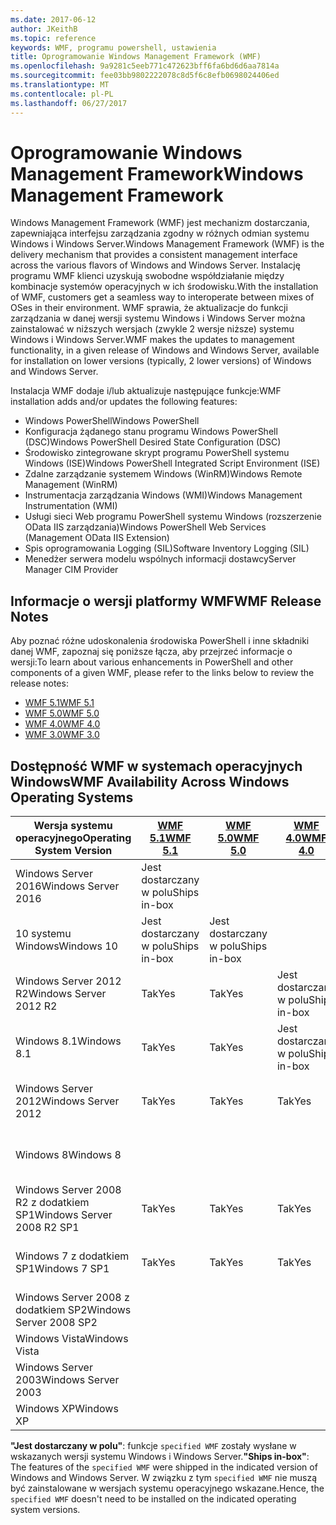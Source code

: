 ```yaml
---
ms.date: 2017-06-12
author: JKeithB
ms.topic: reference
keywords: WMF, programu powershell, ustawienia
title: Oprogramowanie Windows Management Framework (WMF)
ms.openlocfilehash: 9a9281c5eeb771c472623bff6fa6bd6d6aa7814a
ms.sourcegitcommit: fee03bb9802222078c8d5f6c8efb0698024406ed
ms.translationtype: MT
ms.contentlocale: pl-PL
ms.lasthandoff: 06/27/2017
---
```

# <a name="windows-management-framework"></a><span data-ttu-id="b11d8-103">Oprogramowanie Windows Management Framework</span><span class="sxs-lookup"><span data-stu-id="b11d8-103">Windows Management Framework</span></span>

<span data-ttu-id="b11d8-104">Windows Management Framework (WMF) jest mechanizm dostarczania, zapewniająca interfejsu zarządzania zgodny w różnych odmian systemu Windows i Windows Server.</span><span class="sxs-lookup"><span data-stu-id="b11d8-104">Windows Management Framework (WMF) is the delivery mechanism that provides a consistent management interface across the various flavors of Windows and Windows Server.</span></span>
<span data-ttu-id="b11d8-105">Instalację programu WMF klienci uzyskują swobodne współdziałanie między kombinacje systemów operacyjnych w ich środowisku.</span><span class="sxs-lookup"><span data-stu-id="b11d8-105">With the installation of WMF, customers get a seamless way to interoperate between mixes of OSes in their environment.</span></span>
<span data-ttu-id="b11d8-106">WMF sprawia, że aktualizacje do funkcji zarządzania w danej wersji systemu Windows i Windows Server można zainstalować w niższych wersjach (zwykle 2 wersje niższe) systemu Windows i Windows Server.</span><span class="sxs-lookup"><span data-stu-id="b11d8-106">WMF makes the updates to management functionality, in a given release of Windows and Windows Server, available for installation on lower versions (typically, 2 lower versions) of Windows and Windows Server.</span></span>

<span data-ttu-id="b11d8-107">Instalacja WMF dodaje i/lub aktualizuje następujące funkcje:</span><span class="sxs-lookup"><span data-stu-id="b11d8-107">WMF installation adds and/or updates the following features:</span></span>

- <span data-ttu-id="b11d8-108">Windows PowerShell</span><span class="sxs-lookup"><span data-stu-id="b11d8-108">Windows PowerShell</span></span>
- <span data-ttu-id="b11d8-109">Konfiguracja żądanego stanu programu Windows PowerShell (DSC)</span><span class="sxs-lookup"><span data-stu-id="b11d8-109">Windows PowerShell Desired State Configuration (DSC)</span></span>
- <span data-ttu-id="b11d8-110">Środowisko zintegrowane skrypt programu PowerShell systemu Windows (ISE)</span><span class="sxs-lookup"><span data-stu-id="b11d8-110">Windows PowerShell Integrated Script Environment (ISE)</span></span>
- <span data-ttu-id="b11d8-111">Zdalne zarządzanie systemem Windows (WinRM)</span><span class="sxs-lookup"><span data-stu-id="b11d8-111">Windows Remote Management (WinRM)</span></span>
- <span data-ttu-id="b11d8-112">Instrumentacja zarządzania Windows (WMI)</span><span class="sxs-lookup"><span data-stu-id="b11d8-112">Windows Management Instrumentation (WMI)</span></span>
- <span data-ttu-id="b11d8-113">Usługi sieci Web programu PowerShell systemu Windows (rozszerzenie OData IIS zarządzania)</span><span class="sxs-lookup"><span data-stu-id="b11d8-113">Windows PowerShell Web Services (Management OData IIS Extension)</span></span>
- <span data-ttu-id="b11d8-114">Spis oprogramowania Logging (SIL)</span><span class="sxs-lookup"><span data-stu-id="b11d8-114">Software Inventory Logging (SIL)</span></span>
- <span data-ttu-id="b11d8-115">Menedżer serwera modelu wspólnych informacji dostawcy</span><span class="sxs-lookup"><span data-stu-id="b11d8-115">Server Manager CIM Provider</span></span>

## <a name="wmf-release-notes"></a><span data-ttu-id="b11d8-116">Informacje o wersji platformy WMF</span><span class="sxs-lookup"><span data-stu-id="b11d8-116">WMF Release Notes</span></span>

<span data-ttu-id="b11d8-117">Aby poznać różne udoskonalenia środowiska PowerShell i inne składniki danej WMF, zapoznaj się poniższe łącza, aby przejrzeć informacje o wersji:</span><span class="sxs-lookup"><span data-stu-id="b11d8-117">To learn about various enhancements in PowerShell and other components of a given WMF, please refer to the links below to review the release notes:</span></span>

- [<span data-ttu-id="b11d8-118">WMF 5.1</span><span class="sxs-lookup"><span data-stu-id="b11d8-118">WMF 5.1</span></span>](5.1/release-notes.md)
- [<span data-ttu-id="b11d8-119">WMF 5.0</span><span class="sxs-lookup"><span data-stu-id="b11d8-119">WMF 5.0</span></span>](5.0/releasenotes.md)
- [<span data-ttu-id="b11d8-120">WMF 4.0</span><span class="sxs-lookup"><span data-stu-id="b11d8-120">WMF 4.0</span></span>](https://download.microsoft.com/download/3/D/6/3D61D262-8549-4769-A660-230B67E15B25/Windows%20Management%20Framework%204%200%20Release%20Notes.docx)
- [<span data-ttu-id="b11d8-121">WMF 3.0</span><span class="sxs-lookup"><span data-stu-id="b11d8-121">WMF 3.0</span></span>](https://download.microsoft.com/download/E/7/6/E76850B8-DA6E-4FF5-8CCE-A24FC513FD16/WMF%203%20Release%20Notes.docx)

## <a name="wmf-availability-across-windows-operating-systems"></a><span data-ttu-id="b11d8-122">Dostępność WMF w systemach operacyjnych Windows</span><span class="sxs-lookup"><span data-stu-id="b11d8-122">WMF Availability Across Windows Operating Systems</span></span>

| <span data-ttu-id="b11d8-123">Wersja systemu operacyjnego</span><span class="sxs-lookup"><span data-stu-id="b11d8-123">Operating System Version</span></span> | [<span data-ttu-id="b11d8-124">WMF 5.1</span><span class="sxs-lookup"><span data-stu-id="b11d8-124">WMF 5.1</span></span>](https://aka.ms/wmf51download) | [<span data-ttu-id="b11d8-125">WMF 5.0</span><span class="sxs-lookup"><span data-stu-id="b11d8-125">WMF 5.0</span></span>](https://aka.ms/wmf5download) | [<span data-ttu-id="b11d8-126">WMF 4.0</span><span class="sxs-lookup"><span data-stu-id="b11d8-126">WMF 4.0</span></span>](https://aka.ms/wmf4download) |  [<span data-ttu-id="b11d8-127">WMF 3.0</span><span class="sxs-lookup"><span data-stu-id="b11d8-127">WMF 3.0</span></span>](https://aka.ms/wmf3download) | [<span data-ttu-id="b11d8-128">WMF 2.0</span><span class="sxs-lookup"><span data-stu-id="b11d8-128">WMF 2.0</span></span>](https://aka.ms/wmf2download) |
| ------------------------ | ----------- | ----------- | ----------- | ------------ |  ------------- |
| <span data-ttu-id="b11d8-129">Windows Server 2016</span><span class="sxs-lookup"><span data-stu-id="b11d8-129">Windows Server 2016</span></span> | <span data-ttu-id="b11d8-130">Jest dostarczany w polu</span><span class="sxs-lookup"><span data-stu-id="b11d8-130">Ships in-box</span></span> |  |  |  |  |
| <span data-ttu-id="b11d8-131">10 systemu Windows</span><span class="sxs-lookup"><span data-stu-id="b11d8-131">Windows 10</span></span> | <span data-ttu-id="b11d8-132">Jest dostarczany w polu</span><span class="sxs-lookup"><span data-stu-id="b11d8-132">Ships in-box</span></span> | <span data-ttu-id="b11d8-133">Jest dostarczany w polu</span><span class="sxs-lookup"><span data-stu-id="b11d8-133">Ships in-box</span></span>  | | | |  
| <span data-ttu-id="b11d8-134">Windows Server 2012 R2</span><span class="sxs-lookup"><span data-stu-id="b11d8-134">Windows Server 2012 R2</span></span>| <span data-ttu-id="b11d8-135">Tak</span><span class="sxs-lookup"><span data-stu-id="b11d8-135">Yes</span></span> | <span data-ttu-id="b11d8-136">Tak</span><span class="sxs-lookup"><span data-stu-id="b11d8-136">Yes</span></span> | <span data-ttu-id="b11d8-137">Jest dostarczany w polu</span><span class="sxs-lookup"><span data-stu-id="b11d8-137">Ships in-box</span></span> |  |  |
| <span data-ttu-id="b11d8-138">Windows 8.1</span><span class="sxs-lookup"><span data-stu-id="b11d8-138">Windows 8.1</span></span> | <span data-ttu-id="b11d8-139">Tak</span><span class="sxs-lookup"><span data-stu-id="b11d8-139">Yes</span></span> | <span data-ttu-id="b11d8-140">Tak</span><span class="sxs-lookup"><span data-stu-id="b11d8-140">Yes</span></span> |  <span data-ttu-id="b11d8-141">Jest dostarczany w polu</span><span class="sxs-lookup"><span data-stu-id="b11d8-141">Ships in-box</span></span> |  |  |
| <span data-ttu-id="b11d8-142">Windows Server 2012</span><span class="sxs-lookup"><span data-stu-id="b11d8-142">Windows Server 2012</span></span> | <span data-ttu-id="b11d8-143">Tak</span><span class="sxs-lookup"><span data-stu-id="b11d8-143">Yes</span></span> | <span data-ttu-id="b11d8-144">Tak</span><span class="sxs-lookup"><span data-stu-id="b11d8-144">Yes</span></span> | <span data-ttu-id="b11d8-145">Tak</span><span class="sxs-lookup"><span data-stu-id="b11d8-145">Yes</span></span> |  <span data-ttu-id="b11d8-146">Jest dostarczany w polu</span><span class="sxs-lookup"><span data-stu-id="b11d8-146">Ships in-box</span></span> | |
| <span data-ttu-id="b11d8-147">Windows 8</span><span class="sxs-lookup"><span data-stu-id="b11d8-147">Windows 8</span></span> |  |  |  | <span data-ttu-id="b11d8-148">Jest dostarczany w polu</span><span class="sxs-lookup"><span data-stu-id="b11d8-148">Ships in-box</span></span> | |
| <span data-ttu-id="b11d8-149">Windows Server 2008 R2 z dodatkiem SP1</span><span class="sxs-lookup"><span data-stu-id="b11d8-149">Windows Server 2008 R2 SP1</span></span> | <span data-ttu-id="b11d8-150">Tak</span><span class="sxs-lookup"><span data-stu-id="b11d8-150">Yes</span></span> | <span data-ttu-id="b11d8-151">Tak</span><span class="sxs-lookup"><span data-stu-id="b11d8-151">Yes</span></span> | <span data-ttu-id="b11d8-152">Tak</span><span class="sxs-lookup"><span data-stu-id="b11d8-152">Yes</span></span> |  <span data-ttu-id="b11d8-153">Tak</span><span class="sxs-lookup"><span data-stu-id="b11d8-153">Yes</span></span>| <span data-ttu-id="b11d8-154">Jest dostarczany w polu</span><span class="sxs-lookup"><span data-stu-id="b11d8-154">Ships in-box</span></span> |
| <span data-ttu-id="b11d8-155">Windows 7 z dodatkiem SP1</span><span class="sxs-lookup"><span data-stu-id="b11d8-155">Windows 7 SP1</span></span>  | <span data-ttu-id="b11d8-156">Tak</span><span class="sxs-lookup"><span data-stu-id="b11d8-156">Yes</span></span> | <span data-ttu-id="b11d8-157">Tak</span><span class="sxs-lookup"><span data-stu-id="b11d8-157">Yes</span></span> | <span data-ttu-id="b11d8-158">Tak</span><span class="sxs-lookup"><span data-stu-id="b11d8-158">Yes</span></span> | <span data-ttu-id="b11d8-159">Tak</span><span class="sxs-lookup"><span data-stu-id="b11d8-159">Yes</span></span> | <span data-ttu-id="b11d8-160">Jest dostarczany w polu</span><span class="sxs-lookup"><span data-stu-id="b11d8-160">Ships in-box</span></span> |
| <span data-ttu-id="b11d8-161">Windows Server 2008 z dodatkiem SP2</span><span class="sxs-lookup"><span data-stu-id="b11d8-161">Windows Server 2008 SP2</span></span> | | | | <span data-ttu-id="b11d8-162">Tak</span><span class="sxs-lookup"><span data-stu-id="b11d8-162">Yes</span></span> | <span data-ttu-id="b11d8-163">Tak</span><span class="sxs-lookup"><span data-stu-id="b11d8-163">Yes</span></span> |
| <span data-ttu-id="b11d8-164">Windows Vista</span><span class="sxs-lookup"><span data-stu-id="b11d8-164">Windows Vista</span></span> | | | | | <span data-ttu-id="b11d8-165">Tak</span><span class="sxs-lookup"><span data-stu-id="b11d8-165">Yes</span></span> |
| <span data-ttu-id="b11d8-166">Windows Server 2003</span><span class="sxs-lookup"><span data-stu-id="b11d8-166">Windows Server 2003</span></span>| | | |  | <span data-ttu-id="b11d8-167">Tak</span><span class="sxs-lookup"><span data-stu-id="b11d8-167">Yes</span></span> |
| <span data-ttu-id="b11d8-168">Windows XP</span><span class="sxs-lookup"><span data-stu-id="b11d8-168">Windows XP</span></span> | | | |  | <span data-ttu-id="b11d8-169">Tak</span><span class="sxs-lookup"><span data-stu-id="b11d8-169">Yes</span></span> |

<span data-ttu-id="b11d8-170">**"Jest dostarczany w polu"**: funkcje `specified WMF` zostały wysłane w wskazanych wersji systemu Windows i Windows Server.</span><span class="sxs-lookup"><span data-stu-id="b11d8-170">**"Ships in-box"**: The features of the `specified WMF` were shipped in the indicated version of  Windows and Windows Server.</span></span>
<span data-ttu-id="b11d8-171">W związku z tym `specified WMF` nie muszą być zainstalowane w wersjach systemu operacyjnego wskazane.</span><span class="sxs-lookup"><span data-stu-id="b11d8-171">Hence, the `specified WMF` doesn't need to be installed on the indicated operating system versions.</span></span>

